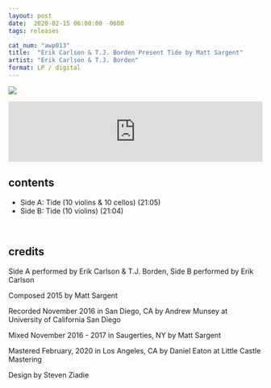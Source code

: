 ```yaml
---
layout: post
date:  2020-02-15 06:00:00 -0600
tags: releases

cat_num: "awp013"
title:  "Erik Carlson & T.J. Borden Present Tide by Matt Sargent"
artist: "Erik Carlson & T.J. Borden"
format: LP / digital
---
```


![](https://awavepress.com/assets/awp013-web-1400.jpg)

<iframe style="border: 0; width: 100%; height: 120px;" src="https://bandcamp.com/EmbeddedPlayer/album=685432787/size=large/bgcol=ffffff/linkcol=0687f5/tracklist=false/artwork=small/transparent=true/" seamless></iframe>

## contents

* Side A: Tide (10 violins & 10 cellos) (21:05)
* Side B: Tide (10 violins) (21:04)

<br/>

## credits

Side A performed by Erik Carlson & T.J. Borden, Side B performed by Erik Carlson

Composed 2015 by Matt Sargent

Recorded November 2016 in San Diego, CA by Andrew Munsey at University of California San Diego

Mixed November 2016 - 2017 in Saugerties, NY by Matt Sargent

Mastered February, 2020 in Los Angeles, CA by Daniel Eaton at Little Castle Mastering

Design by Steven Ziadie
